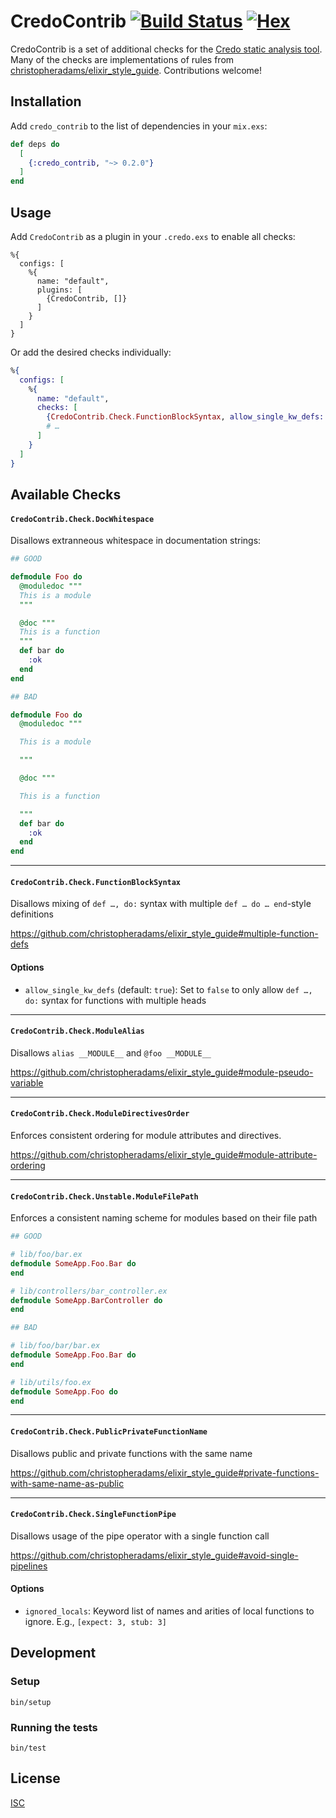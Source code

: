 # CredoContrib [![Build Status][travis-badge]][travis] [![Hex][hex-badge]][hex]

CredoContrib is a set of additional checks for the [Credo static analysis tool][credo].
Many of the checks are implementations of rules from
[christopheradams/elixir_style_guide][styleguide]. Contributions welcome!

[credo]: https://github.com/rrrene/credo
[hex-badge]: https://img.shields.io/hexpm/v/credo_contrib.svg
[hex]: https://hex.pm/packages/credo_contrib
[styleguide]: https://github.com/christopheradams/elixir_style_guide
[travis-badge]: https://travis-ci.org/xtian/credo_contrib.svg?branch=master
[travis]: https://travis-ci.org/xtian/credo_contrib

## Installation

Add `credo_contrib` to the list of dependencies in your `mix.exs`:

```elixir
def deps do
  [
    {:credo_contrib, "~> 0.2.0"}
  ]
end
```

## Usage

Add `CredoContrib` as a plugin in your `.credo.exs` to enable all checks:

```
%{
  configs: [
    %{
      name: "default",
      plugins: [
        {CredoContrib, []}
      ]
    }
  ]
}
```

Or add the desired checks individually:

```elixir
%{
  configs: [
    %{
      name: "default",
      checks: [
        {CredoContrib.Check.FunctionBlockSyntax, allow_single_kw_defs: false},
        # …
      ]
    }
  ]
}
```

## Available Checks

#### `CredoContrib.Check.DocWhitespace`

Disallows extranneous whitespace in documentation strings:

```elixir
## GOOD

defmodule Foo do
  @moduledoc """
  This is a module
  """

  @doc """
  This is a function
  """
  def bar do
    :ok
  end
end

## BAD

defmodule Foo do
  @moduledoc """

  This is a module

  """

  @doc """

  This is a function

  """
  def bar do
    :ok
  end
end
```

---

#### `CredoContrib.Check.FunctionBlockSyntax`

Disallows mixing of `def …, do:` syntax with multiple `def … do … end`-style
definitions

https://github.com/christopheradams/elixir_style_guide#multiple-function-defs

#### Options

* `allow_single_kw_defs` (default: `true`): Set to `false` to only allow `def …, do:` syntax for
  functions with multiple heads

---

#### `CredoContrib.Check.ModuleAlias`

Disallows `alias __MODULE__` and `@foo __MODULE__`

https://github.com/christopheradams/elixir_style_guide#module-pseudo-variable

---

#### `CredoContrib.Check.ModuleDirectivesOrder`

Enforces consistent ordering for module attributes and directives.

https://github.com/christopheradams/elixir_style_guide#module-attribute-ordering

---

#### `CredoContrib.Check.Unstable.ModuleFilePath`

Enforces a consistent naming scheme for modules based on their file path

```elixir
## GOOD

# lib/foo/bar.ex
defmodule SomeApp.Foo.Bar do
end

# lib/controllers/bar_controller.ex
defmodule SomeApp.BarController do
end

## BAD

# lib/foo/bar/bar.ex
defmodule SomeApp.Foo.Bar do
end

# lib/utils/foo.ex
defmodule SomeApp.Foo do
end
```

---

#### `CredoContrib.Check.PublicPrivateFunctionName`

Disallows public and private functions with the same name

https://github.com/christopheradams/elixir_style_guide#private-functions-with-same-name-as-public

---

#### `CredoContrib.Check.SingleFunctionPipe`

Disallows usage of the pipe operator with a single function call

https://github.com/christopheradams/elixir_style_guide#avoid-single-pipelines

#### Options

* `ignored_locals`: Keyword list of names and arities of local functions to ignore. E.g., `[expect: 3, stub: 3]`

## Development

### Setup

```
bin/setup
```

### Running the tests

```
bin/test
```

## License

[ISC](LICENSE.md)
